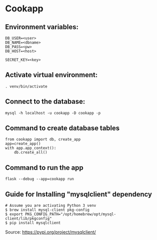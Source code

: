 # Cookapp

## Environment variables:
```
DB_USER=<user>
DB_NAME=<dbname>
DB_PASS=<pw>
DB_HOST=<host>

SECRET_KEY=<key>
```

## Activate virtual environment:
```. venv/bin/activate```

## Connect to the database:
```mysql -h localhost -u cookapp -D cookapp -p```

## Command to create database tables
```
from cookapp import db, create_app 
app=create_app()
with app.app_context():
    db.create_all()
```

## Command to run the app
```flask --debug --app=cookapp run```

## Guide for Installing "mysqlclient" dependency
```
# Assume you are activating Python 3 venv
$ brew install mysql-client pkg-config
$ export PKG_CONFIG_PATH="/opt/homebrew/opt/mysql-client/lib/pkgconfig"
$ pip install mysqlclient
```
Source: https://pypi.org/project/mysqlclient/